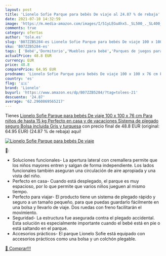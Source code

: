 ```yaml
---
layout: post
title: 'Lionelo Sofie Parque para bebés De viaje al 24.87 % de rebaja'
date: 2021-07-10 14:32:59
image: 'https://m.media-amazon.com/images/I/51yLEGuAhxS._SL500_._SL400_.jpg'
comments: true
category: ofertas
author: 'tole.es'
slug: 'B07ZZB5284-es Lionelo Sofie Parque para bebés De viaje 100 x 100 x 76 cm...'
sku: 'B07ZZB5284-es'
tags: [ 'Bebé','Dormitorio','Muebles para bebé','Parques de juegos para bebé','bebés','lionelo', ]
actualPrice: 48.8 EUR
currency: EUR
price: 48.8
comparePrice: 64.95 EUR
prodname: 'Lionelo Sofie Parque para bebés De viaje 100 x 100 x 76 cm Para niños de hasta 15 kg Perfecto en casa y de vacaciones Sistema de plegado seguro Bolsa incluida Gris y turquesa'
country: 'es'
flag: '🇪🇸'
brand: 'Lionelo'
buyurl: 'https://www.amazon.es/dp/B07ZZB5284/?tag=tolees-21'
descuento: '24.87'
average: '62.2960869565217'
---
```


Tienes [Lionelo Sofie Parque para bebés De viaje 100 x 100 x 76 cm Para niños de hasta 15 kg Perfecto en casa y de vacaciones Sistema de plegado seguro Bolsa incluida Gris y turquesa](https://www.amazon.es/dp/B07ZZB5284/?tag=tolees-21) con precio final de  48.8 EUR (original: 64.95 EUR) (24.87 %  de rebaja) aqui!

[![Lionelo Sofie Parque para bebés De viaje](https://m.media-amazon.com/images/I/51yLEGuAhxS._SL500_._SL400_.jpg)](https://www.amazon.es/dp/B07ZZB5284/?tag=tolees-21)

🔎:

- Soluciones funcionales- La apertura lateral con cremallera permite que los niños mayores entren y salgan de forma independiente. Los lados funcionales también aseguran una circulación de aire apropiada y una vista del niño.
- Perfecto en casa- Cuando está desplegado, el parque es muy espacioso, por lo que permite que varios niños jueguen al mismo tiempo.
- Perfecto para viajar- El producto tiene un sistema de plegado rápido y seguro a un tamaño pequeño, para que puedas guardarlo fácilmente en una bolsa y llevarlo de viaje. Dos ruedas con freno facilitarán el movimiento.
- Seguridad- La estructura fue asegurada contra el plegado accidental. Esta solución es especialmente importante cuando el bebé está en pie o está saltando en el parque.
- Accesorios prácticos- El parque Lionelo Sofie está equipado con accesorios prácticos como una bolsa y un colchón plegable.

[🛒 Comprar!!!](https://www.amazon.es/dp/B07ZZB5284/?tag=tolees-21)

